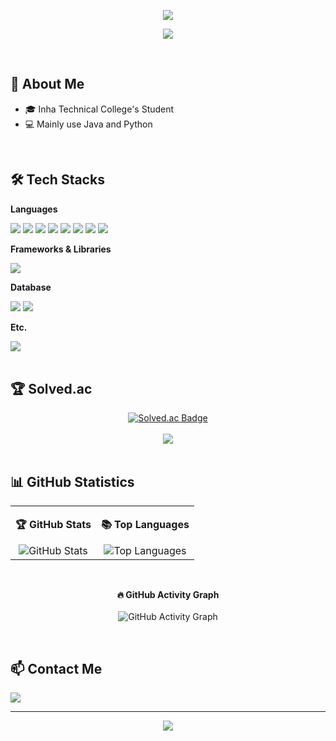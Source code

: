 <p align="center">
  <img src="https://capsule-render.vercel.app/api?type=waving&color=auto&height=250&section=header&text=Welcome%20OCR's%20github!&fontSize=70&fontAlignY=35&animation=fadeIn" />
</p>

<p align="center">
  <a href="https://hits.seeyoufarm.com">
    <img src="https://hits.seeyoufarm.com/api/count/incr/badge.svg?url=https%3A%2F%2Fgithub.com%2Fkkjjkkll1111&count_bg=%2379C83D&title_bg=%23555555&icon=&icon_color=%23E7E7E7&title=hits&edge_flat=false" />
  </a>
</p>

<br>

## 👋 About Me
- 🎓 Inha Technical College's Student
- 💻 Mainly use Java and Python

<br>

## 🛠️ Tech Stacks
<div align="left">
  <p><strong>Languages</strong></p>
  <img src="https://img.shields.io/badge/Java-007396?style=for-the-badge&logo=OpenJDK&logoColor=white">
  <img src="https://img.shields.io/badge/Python-3776AB?style=for-the-badge&logo=Python&logoColor=white">
  <img src="https://img.shields.io/badge/JavaScript-F7DF1E?style=for-the-badge&logo=javascript&logoColor=black">
  <img src="https://img.shields.io/badge/HTML5-E34F26?style=for-the-badge&logo=html5&logoColor=white">
  <img src="https://img.shields.io/badge/CSS3-1572B6?style=for-the-badge&logo=css3&logoColor=white">
  <img src="https://img.shields.io/badge/C-A8B9CC?style=for-the-badge&logo=c&logoColor=white">
  <img src="https://img.shields.io/badge/C%23-239120?style=for-the-badge&logo=c-sharp&logoColor=white">
  <img src="https://img.shields.io/badge/Go-00ADD8?style=for-the-badge&logo=go&logoColor=white">

  <p><strong>Frameworks & Libraries</strong></p>
  <img src="https://img.shields.io/badge/Spring-6DB33F?style=for-the-badge&logo=spring&logoColor=white">

  <p><strong>Database</strong></p>
  <img src="https://img.shields.io/badge/MySQL-4479A1?style=for-the-badge&logo=mysql&logoColor=white">
  <img src="https://img.shields.io/badge/Oracle-F80000?style=for-the-badge&logo=Oracle&logoColor=white">
  
  <p><strong>Etc.</strong></p>
  <img src="https://img.shields.io/badge/Git-F05032?style=for-the-badge&logo=git&logoColor=white">
</div>

<br>

## 🏆 Solved.ac
<div align="center">
  <a href="https://solved.ac/kkjjkkll1111">
    <img src="http://mazassumnida.wtf/api/v2/generate_badge?boj=kkjjkkll1111" alt="Solved.ac Badge">
  </a>
  <br><br>
  <a href="https://solved.ac/kkjjkkll1111">
    <img src="http://mazandi.herokuapp.com/api?handle=kkjjkkll1111&theme=warm"/>
  </a>
</div>

<br>

## 📊 GitHub Statistics
<table>
  <tr>
    <td align="center" valign="top">
      <p><strong>🏆 GitHub Stats</strong></p>
      <img src="https://github-readme-stats.vercel.app/api?username=kkjjkkll1111&show_icons=true&theme=radical" alt="GitHub Stats">
    </td>
    <td align="center" valign="top">
      <p><strong>📚 Top Languages</strong></p>
      <img src="https://github-readme-stats.vercel.app/api/top-langs/?username=kkjjkkll1111&layout=compact&theme=radical" alt="Top Languages">
    </td>
  </tr>
</table>

<br>

<p align="center">
  <strong>🔥 GitHub Activity Graph</strong>
  <br><br>
  <img src="https://github-readme-activity-graph.vercel.app/graph?username=kkjjkkll1111&bg_color=0d1117&color=ffffff&line=00b4ab&point=ffffff&area=true&hide_border=true" alt="GitHub Activity Graph">
</p>

<br>

## 📫 Contact Me
<p align="left">
  <a href="mailto:kkjjkkll1111@gmail.com">
    <img src="https://img.shields.io/badge/Gmail-D14836?style=for-the-badge&logo=Gmail&logoColor=white">
  </a>
</p>

---

<p align="center">
  <img src="https://capsule-render.vercel.app/api?type=waving&color=auto&height=150&section=footer&animation=fadeIn" />
</p>
